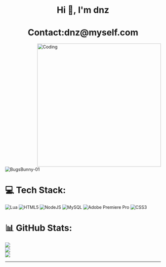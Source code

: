 <h1 align="center">Hi 👋, I'm dnz</h1>

<h1 align="center">Contact:dnz@myself.com</h1>

<img align="right" alt="Coding" width="400" src="https://cdn.discordapp.com/attachments/1091829597005422712/1095392251334635540/chill-coding-programming-lo-fi-animation-stock-animation-21874-1280x720.gif">

<p align="left"> <img src="https://komarev.com/ghpvc/?username=BugsBunny-01&label=Profile%20views&color=0e75b6&style=flat" alt="BugsBunny-01" /> </p>

# 💻 Tech Stack:
![Lua](https://img.shields.io/badge/lua-%232C2D72.svg?style=for-the-badge&logo=lua&logoColor=white) ![HTML5](https://img.shields.io/badge/html5-%23E34F26.svg?style=for-the-badge&logo=html5&logoColor=white) ![NodeJS](https://img.shields.io/badge/node.js-6DA55F?style=for-the-badge&logo=node.js&logoColor=white) ![MySQL](https://img.shields.io/badge/mysql-%2300f.svg?style=for-the-badge&logo=mysql&logoColor=white) ![Adobe Premiere Pro](https://img.shields.io/badge/Adobe%20Premiere%20Pro-9999FF.svg?style=for-the-badge&logo=Adobe%20Premiere%20Pro&logoColor=white) ![CSS3](https://img.shields.io/badge/css3-%231572B6.svg?style=for-the-badge&logo=css3&logoColor=white) 
# 📊 GitHub Stats:
![](https://github-readme-stats.vercel.app/api?username=dnx01&theme=dark&hide_border=false&include_all_commits=false&count_private=false)<br/>
![](https://github-readme-streak-stats.herokuapp.com/?user=dnx01&theme=dark&hide_border=false)<br/>
![](https://github-readme-stats.vercel.app/api/top-langs/?username=dnx01&theme=dark&hide_border=false&include_all_commits=false&count_private=false&layout=compact)

---

<!-- Proudly created with GPRM ( https://gprm.itsvg.in ) -->



